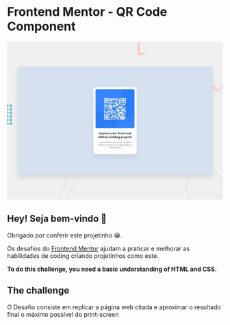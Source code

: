# Frontend Mentor - QR Code Component

![Design preview for the QR code component coding challenge](./design/desktop-preview.jpg)

## Hey! Seja bem-vindo 👋

Obrigado por conferir este projetinho 😁.

Os desafios do [Frontend Mentor](https://www.frontendmentor.io) ajudam a praticar e melhorar as habilidades de coding criando projetinhos como este.

**To do this challenge, you need a basic understanding of HTML and CSS.**

## The challenge

O Desafio consiste em replicar a página web citada e aproximar o resultado final o máximo possível do print-screen
